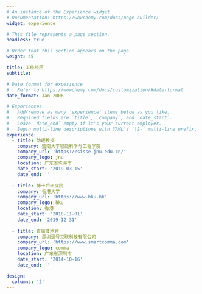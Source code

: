 ```yaml
---
# An instance of the Experience widget.
# Documentation: https://wowchemy.com/docs/page-builder/
widget: experience

# This file represents a page section.
headless: true

# Order that this section appears on the page.
weight: 45

title: 工作经历
subtitle:

# Date format for experience
#   Refer to https://wowchemy.com/docs/customization/#date-format
date_format: Jan 2006

# Experiences.
#   Add/remove as many `experience` items below as you like.
#   Required fields are `title`, `company`, and `date_start`.
#   Leave `date_end` empty if it's your current employer.
#   Begin multi-line descriptions with YAML's `|2-` multi-line prefix.
experience:
  - title: 助理教授
    company: 暨南大学智能科学与工程学院
    company_url: 'https://sisse.jnu.edu.cn/'
    company_logo: jnu
    location: 广东省珠海市
    date_start: '2019-03-15'
    date_end: ''
        
  - title: 博士后研究院
    company: 香港大学
    company_url: 'https://www.hku.hk'
    company_logo: hku
    location: 香港
    date_start: '2018-11-01'
    date_end: '2019-12-31'
    
  - title: 首席技术官
    company: 深圳逗号互联科技有限公司
    company_url: 'https://www.smartcomma.com'
    company_logo: comma
    location: 广东省深圳市
    date_start: '2014-10-16'
    date_end: ''

design:
  columns: '2'
---
```

